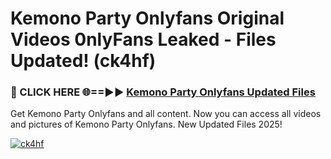 # Kemono Party Onlyfans Original Videos 0nlyFans Leaked - Files Updated! (ck4hf)

<h3>🔴 CLICK HERE 🌐==►► <a href="https://tinyurl.com/ehrbuxhb" rel="nofollow">Kemono Party Onlyfans Updated Files</a></h3>

Get Kemono Party Onlyfans and all content. Now you can access all videos and pictures of Kemono Party Onlyfans. New Updated Files 2025!

[![ck4hf](https://i.imgur.com/lVYEuWS.gif)](https://tinyurl.com/ehrbuxhb)
